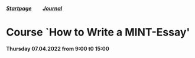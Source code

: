 ##### [Startpage](/README.md) &nbsp; &nbsp; &nbsp; &nbsp; [Journal](/journal/JOURNAL.md)

# Course `How to Write a MINT-Essay'

#### Thursday 07.04.2022 from 9:00 t0 15:00
